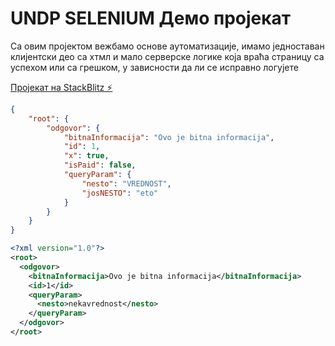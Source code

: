 #  UNDP SELENIUM Демо пројекат 


Са овим пројектом вежбамо основе аутоматизације, имамо једноставан клијентски део са хтмл и мало серверске логике која враћа страницу са успехом или са грешком, у зависности да ли се исправно логујете

[Пројекат на StackBlitz ⚡️]([https://stackblitz.com/edit/nextjs-5fs7me](https://stackblitz.com/edit/nextjs-5fs7me?file=pages/api/login.js))

```json
{
    "root": {
        "odgovor": {
            "bitnaInformacija": "Ovo je bitna informacija",
            "id": 1,
            "x": true,
            "isPaid": false,
            "queryParam": {
                "nesto": "VREDNOST",
                "josNESTO": "eto"
            }
        }
    }
}
```

```xml
<?xml version="1.0"?>
<root>
  <odgovor>
    <bitnaInformacija>Ovo je bitna informacija</bitnaInformacija>
    <id>1</id>
    <queryParam>
      <nesto>nekavrednost</nesto>
    </queryParam>
  </odgovor>
</root>
```
